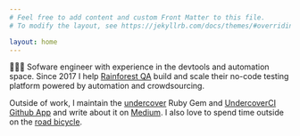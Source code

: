 ```yaml
---
# Feel free to add content and custom Front Matter to this file.
# To modify the layout, see https://jekyllrb.com/docs/themes/#overriding-theme-defaults

layout: home
---
```


🧑🏻‍💻 Sofware engineer with experience in the devtools and automation space. Since 2017 I help [Rainforest QA][rainforest-web] build and scale their no-code testing platform powered by automation and crowdsourcing.

Outside of work, I maintain the [undercover][undercover-gh] Ruby Gem and [UndercoverCI Github App][undercover-ci] and write about it on [Medium][mrgrodo-medium]. I also love to spend time outside on the [road bicycle][strava-jan].

[rainforest-web]: https://rainforestqa.com
[undercover-gh]: https://github.com/grodowski/undercover
[undercover-ci]: https://undercover-ci.com
[mrgrodo-medium]: https://mrgrodo.medium.com/
[strava-jan]: https://www.strava.com/athletes/10208031
